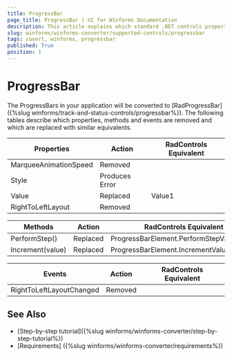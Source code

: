 ```yaml
---
title: ProgressBar
page_title: ProgressBar | UI for Winforms Documentation
description: This article explains which standard .NET controls properties are removed and which are replaced with similar equivalents. 
slug: winforms/winforms-converter/supported-controls/progressbar
tags: covert, winforms, progressbar
published: True
position: 1
---
```


# ProgressBar

The ProgressBars in your application will be converted to [RadProgressBar]({%slug winforms/track-and-status-controls/progressbar%}). The following tables describe which properties, methods and events are removed and which are replaced with similar equivalents.

|Properties|Action|RadControls Equivalent|
|---|---|---|
|MarqueeAnimationSpeed|Removed|   |
|Style |Produces Error|   |
|Value|Replaced|Value1|
|RightToLeftLayout|Removed|   |

|Methods|Action|RadControls Equivalent|
|---|---|---|
|PerformStep()|Replaced|ProgressBarElement.PerformStepValue1()|
|Increment(value)|Replaced|ProgressBarElement.IncrementValue1(value)|

|Events|Action|RadControls Equivalent|
|---|---|---|
|RightToLeftLayoutChanged|Removed|   |

## See Also

* [Step-by-step tutorial]({%slug winforms/winforms-converter/step-by-step-tutorial%})
* [Requirements] ({%slug winforms/winforms-converter/requirements%})
